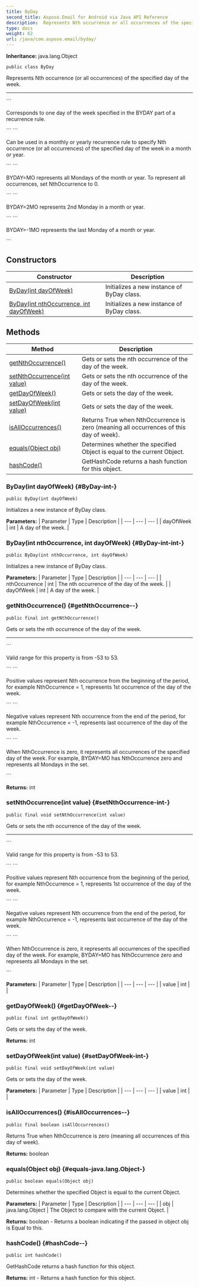 ```yaml
---
title: ByDay
second_title: Aspose.Email for Android via Java API Reference
description:  Represents Nth occurrence or all occurrences of the specified day of the week.
type: docs
weight: 62
url: /java/com.aspose.email/byday/
---
```

**Inheritance:**
java.lang.Object
```
public class ByDay
```

Represents Nth occurrence (or all occurrences) of the specified day of the week.

--------------------

\`\`\`

Corresponds to one day of the week specified in the BYDAY part of a recurrence rule.

\`\`\` \`\`\`

Can be used in a monthly or yearly recurrence rule to specify Nth occurrence (or all occurrences) of the specified day of the week in a month or year.

\`\`\` \`\`\`

BYDAY=MO represents all Mondays of the month or year. To represent all occurrences, set NthOccurrence to 0.

\`\`\` \`\`\`

BYDAY=2MO represents 2nd Monday in a month or year.

\`\`\` \`\`\`

BYDAY=-1MO represents the last Monday of a month or year.

\`\`\`
## Constructors

| Constructor | Description |
| --- | --- |
| [ByDay(int dayOfWeek)](#ByDay-int-) | Initializes a new instance of ByDay class. |
| [ByDay(int nthOccurrence, int dayOfWeek)](#ByDay-int-int-) | Initializes a new instance of ByDay class. |
## Methods

| Method | Description |
| --- | --- |
| [getNthOccurrence()](#getNthOccurrence--) | Gets or sets the nth occurrence of the day of the week. |
| [setNthOccurrence(int value)](#setNthOccurrence-int-) | Gets or sets the nth occurrence of the day of the week. |
| [getDayOfWeek()](#getDayOfWeek--) | Gets or sets the day of the week. |
| [setDayOfWeek(int value)](#setDayOfWeek-int-) | Gets or sets the day of the week. |
| [isAllOccurrences()](#isAllOccurrences--) | Returns True when NthOccurrence is zero (meaning all occurrences of this day of week). |
| [equals(Object obj)](#equals-java.lang.Object-) | Determines whether the specified Object is equal to the current Object. |
| [hashCode()](#hashCode--) | GetHashCode returns a hash function for this object. |
### ByDay(int dayOfWeek) {#ByDay-int-}
```
public ByDay(int dayOfWeek)
```


Initializes a new instance of ByDay class.

**Parameters:**
| Parameter | Type | Description |
| --- | --- | --- |
| dayOfWeek | int | A day of the week. |

### ByDay(int nthOccurrence, int dayOfWeek) {#ByDay-int-int-}
```
public ByDay(int nthOccurrence, int dayOfWeek)
```


Initializes a new instance of ByDay class.

**Parameters:**
| Parameter | Type | Description |
| --- | --- | --- |
| nthOccurrence | int | The nth occurrence of the day of the week. |
| dayOfWeek | int | A day of the week. |

### getNthOccurrence() {#getNthOccurrence--}
```
public final int getNthOccurrence()
```


Gets or sets the nth occurrence of the day of the week.

--------------------

\`\`\`

Valid range for this property is from -53 to 53.

\`\`\` \`\`\`

Positive values represent Nth occurrence from the beginning of the period, for example NthOccurrence = 1, represents 1st occurrence of the day of the week.

\`\`\` \`\`\`

Negative values represent Nth occurrence from the end of the period, for example NthOccurrence = -1, represents last occurrence of the day of the week.

\`\`\` \`\`\`

When NthOccurrence is zero, it represents all occurrences of the specified day of the week. For example, BYDAY=MO has NthOccurrence zero and represents all Mondays in the set.

\`\`\`

**Returns:**
int
### setNthOccurrence(int value) {#setNthOccurrence-int-}
```
public final void setNthOccurrence(int value)
```


Gets or sets the nth occurrence of the day of the week.

--------------------

\`\`\`

Valid range for this property is from -53 to 53.

\`\`\` \`\`\`

Positive values represent Nth occurrence from the beginning of the period, for example NthOccurrence = 1, represents 1st occurrence of the day of the week.

\`\`\` \`\`\`

Negative values represent Nth occurrence from the end of the period, for example NthOccurrence = -1, represents last occurrence of the day of the week.

\`\`\` \`\`\`

When NthOccurrence is zero, it represents all occurrences of the specified day of the week. For example, BYDAY=MO has NthOccurrence zero and represents all Mondays in the set.

\`\`\`

**Parameters:**
| Parameter | Type | Description |
| --- | --- | --- |
| value | int |  |

### getDayOfWeek() {#getDayOfWeek--}
```
public final int getDayOfWeek()
```


Gets or sets the day of the week.

**Returns:**
int
### setDayOfWeek(int value) {#setDayOfWeek-int-}
```
public final void setDayOfWeek(int value)
```


Gets or sets the day of the week.

**Parameters:**
| Parameter | Type | Description |
| --- | --- | --- |
| value | int |  |

### isAllOccurrences() {#isAllOccurrences--}
```
public final boolean isAllOccurrences()
```


Returns True when NthOccurrence is zero (meaning all occurrences of this day of week).

**Returns:**
boolean
### equals(Object obj) {#equals-java.lang.Object-}
```
public boolean equals(Object obj)
```


Determines whether the specified Object is equal to the current Object.

**Parameters:**
| Parameter | Type | Description |
| --- | --- | --- |
| obj | java.lang.Object | The Object to compare with the current Object. |

**Returns:**
boolean - Returns a boolean indicating if the passed in object obj is Equal to this.
### hashCode() {#hashCode--}
```
public int hashCode()
```


GetHashCode returns a hash function for this object.

**Returns:**
int - Returns a hash function for this object.
